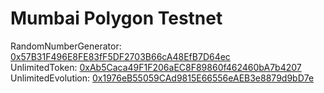 # Mumbai Polygon Testnet
RandomNumberGenerator: [0x57B31F496E8FE83fF5DF2703B66cA48EfB7D64ec](https://mumbai.polygonscan.com/address/0x57B31F496E8FE83fF5DF2703B66cA48EfB7D64ec)  
UnlimitedToken: [0xAb5Caca49F1F206aEC8F89860f462460bA7b4207](https://mumbai.polygonscan.com/address/0xAb5Caca49F1F206aEC8F89860f462460bA7b4207)  
UnlimitedEvolution: [0x1976eB55059CAd9815E66556eAEB3e8879d9bD7e](https://mumbai.polygonscan.com/address/0x1976eB55059CAd9815E66556eAEB3e8879d9bD7e)